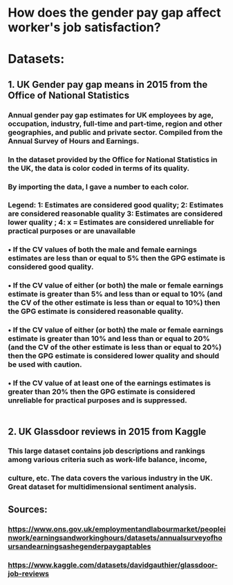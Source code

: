 # How does the gender pay gap affect worker's job satisfaction?

# Datasets:
## 1. UK Gender pay gap means in 2015 from the Office of National Statistics
 ###   Annual gender pay gap estimates for UK employees by age, occupation, industry, full-time and part-time, region and other       geographies, and public and private sector. Compiled from the Annual Survey of Hours and Earnings.
 ### In the dataset provided by the Office for National Statistics in the UK, the data is color coded in terms of its quality. 
 ### By importing the data, I gave a number to each color. 
 ### Legend: 1: Estimates are considered good quality; 2: Estimates are considered reasonable quality 3: Estimates are considered lower quality ; 4: x = Estimates are considered unreliable for practical purposes or are unavailable
 ### • If the CV values of both the male and female earnings estimates are less than or equal to 5% then the GPG estimate is considered good quality.
 ### • If the CV value of either (or both) the male or female earnings estimate is greater than 5% and less than or equal to 10% (and the CV of the other estimate is less than or equal to 10%) then the GPG estimate is considered reasonable quality.
### • If the CV value of either (or both) the male or female earnings estimate is greater than 10% and less than or equal to 20% (and the CV of the other estimate is less than or equal to 20%) then the GPG estimate is considered lower quality and should be used with caution.
### • If the CV value of at least one of the earnings estimates is greater than 20% then the GPG estimate is considered unreliable for practical purposes and is suppressed.                                                                         

## 2. UK Glassdoor reviews in 2015 from Kaggle
 ###  This large dataset contains job descriptions and rankings among various criteria such as work-life balance, income, 
 ###  culture, etc. The data covers the various industry in the UK. Great dataset for multidimensional sentiment analysis.

## Sources:
### https://www.ons.gov.uk/employmentandlabourmarket/peopleinwork/earningsandworkinghours/datasets/annualsurveyofhoursandearningsashegenderpaygaptables
### https://www.kaggle.com/datasets/davidgauthier/glassdoor-job-reviews



